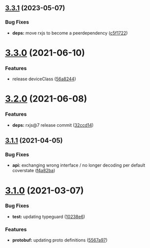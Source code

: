 ## [3.3.1](https://github.com/lucavb/esphome-ts/compare/v3.3.0...v3.3.1) (2023-05-07)


### Bug Fixes

* **deps:** move rxjs to become a peerdependency ([c5f1722](https://github.com/lucavb/esphome-ts/commit/c5f1722b7e24fa5917ca2d062a7ef8ad5cb265d1))

# [3.3.0](https://github.com/lucavb/esphome-ts/compare/v3.2.0...v3.3.0) (2021-06-10)


### Features

* release deviceClass ([56a8244](https://github.com/lucavb/esphome-ts/commit/56a8244c5f62c98066155fa61626c1e0be68a165))

# [3.2.0](https://github.com/lucavb/esphome-ts/compare/v3.1.1...v3.2.0) (2021-06-08)


### Features

* **deps:** rxjs@7 release commit ([32ccd14](https://github.com/lucavb/esphome-ts/commit/32ccd14caedec692479c950c94d6e71cf0c4d73e))

## [3.1.1](https://github.com/lucavb/esphome-ts/compare/v3.1.0...v3.1.1) (2021-04-05)


### Bug Fixes

* **api:** exchanging wrong interface / no longer decoding per default coverstate ([f4a82ba](https://github.com/lucavb/esphome-ts/commit/f4a82ba1f371f4299a7f89dbb522656f95c4018d))

# [3.1.0](https://github.com/lucavb/esphome-ts/compare/v3.0.5...v3.1.0) (2021-03-07)


### Bug Fixes

* **test:** updating typeguard ([10238e6](https://github.com/lucavb/esphome-ts/commit/10238e6790034ead36b8b6a7f58571317a3a3368))


### Features

* **protobuf:** updating proto definitions ([5567a97](https://github.com/lucavb/esphome-ts/commit/5567a9788fa811e14ff6b5f0fce5197a57c1bd85))
